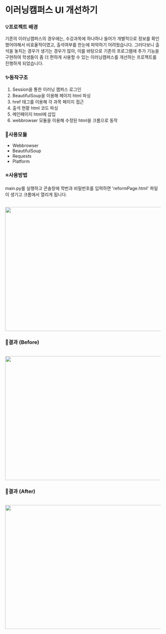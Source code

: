 # 이러닝캠퍼스 UI 개선하기

### 💡프로젝트 배경

기존의 이러닝캠퍼스의 경우에는, 수강과목에 하나하나 들어가 개별적으로 정보를 확인했어야해서 비효율적이였고, 출석여부를 한눈에 파악하기 어려웠습니다. 
그러다보니 출석을 놓치는 경우가 생기는 경우가 많아, 이를 바탕으로 기존의 프로그램에 추가 기능을 구현하여 학생들이 좀 더 편하게 사용할 수 있는 이러닝캠퍼스를 개선하는 프로젝트를 진행하게 되었습니다.

### ✨동작구조
1. Session을 통한 이러닝 캠퍼스 로그인
2. BeautifulSoup을 이용해 페이지 html 파싱
3. href 태그를 이용해 각 과목 페이지 접근
4. 출석 현황 html 코드 파싱
5. 메인페이지 html에 삽입
6. webbrowser 모듈을 이용해 수정된 html을 크롬으로 동작

### 📌사용모듈
* Webbrowser
* BeautifulSoup
* Requests
* Platform

### ⭐사용방법
main.py를 실행하고 콘솔창에 학번과 비밀번호를 입력하면 'reformPage.html' 파일이 생기고 크롬에서 열리게 됩니다.

</br>

<img src="https://github.com/hzee97/Python_project/assets/136284855/23426328-9e65-44f9-8e11-257bba440632.png" width="800" height="400"/>


### 🌈결과 (Before)

</br>

<img src="https://github.com/hzee97/Python_project/assets/136284855/71f42d01-5296-4d09-8958-80357a2bbdc2.png" width="800" height="400"/>

### 🌈결과 (After)

</br>

<img src="https://github.com/hzee97/Python_project/assets/136284855/6f04f20b-d713-4176-91c8-d675b96c7229.png" width="800" height="400"/>



